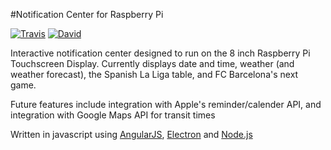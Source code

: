 #Notification Center for Raspberry Pi

<a href="https://travis-ci.org/callumdmay/pi-notification-app"><img src="https://travis-ci.org/callumdmay/pi-notification-app.svg" alt="Travis"></a>
<a href="https://david-dm.org/callumdmay/pi-notification-app"><img src="https://david-dm.org/callumdmay/pi-notification-app.svg" alt="David"></a>

Interactive notification center designed to run on the 8 inch Raspberry Pi Touchscreen Display. Currently displays date and time, weather 
(and weather forecast), the Spanish La Liga table, and FC Barcelona's next game. 

Future features include integration with Apple's reminder/calender API, and integration with Google Maps API for transit times

Written in javascript using [AngularJS](https://angularjs.org/), [Electron](http://electron.atom.io/) and [Node.js](https://nodejs.org/en/)
